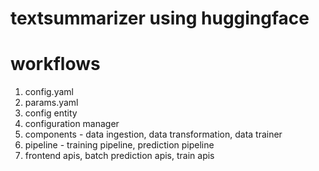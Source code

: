 # textsummarizer using huggingface

# workflows

1. config.yaml
2. params.yaml
3. config entity
4. configuration manager
5. components - data ingestion, data transformation, data trainer
6. pipeline - training pipeline, prediction pipeline
7. frontend apis, batch prediction apis, train apis